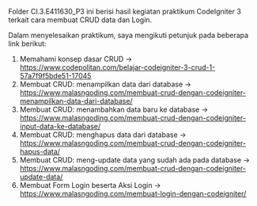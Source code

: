 Folder CI.3.E411630_P3 ini berisi hasil kegiatan praktikum CodeIgniter 3 terkait cara membuat CRUD data dan Login.

Dalam menyelesaikan praktikum, saya mengikuti petunjuk pada beberapa link berikut:
1. Memahami konsep dasar CRUD ->  https://www.codepolitan.com/belajar-codeigniter-3-crud-1-57a7f9f5bde51-17045
2. Membuat CRUD: menampilkan data dari database ->  https://www.malasngoding.com/membuat-crud-dengan-codeigniter-menampilkan-data-dari-database/
3. Membuat CRUD: menambahkan data baru ke database ->  https://www.malasngoding.com/membuat-crud-dengan-codeigniter-input-data-ke-database/
4. Membuat CRUD: menghapus data dari database ->  https://www.malasngoding.com/membuat-crud-dengan-codeigniter-hapus-data/
5. Membuat CRUD: meng-update data yang sudah ada pada database ->  https://www.malasngoding.com/membuat-crud-dengan-codeigniter-update-data/
6. Membuat Form Login beserta Aksi Login  ->  https://www.malasngoding.com/membuat-login-dengan-codeigniter/
